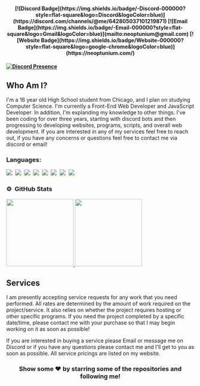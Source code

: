 <h4 align=center>[![Discord Badge](https://img.shields.io/badge/-Discord-000000?style=flat-square&logo=Discord&logoColor=blue)](https://discord.com/channels/@me/642805037101219871)
[![Email Badge](https://img.shields.io/badge/-Email-000000?style=flat-square&logo=Gmail&logoColor=blue)](mailto:neoptunium@gmail.com)
[![Website Badge](https://img.shields.io/badge/Website-000000?style=flat-square&logo=google-chrome&logoColor=blue)](https://neoptunium.com/)<h4>

<!-- [![Discord Presence](https://lanyard-profile-readme.vercel.app/api/395383087531425793)](https://discord.com/users/395383087531425793) -->
[![Discord Presence](https://discord.c99.nl/widget/theme-1/395383087531425793.png)](https://discord.com/users/395383087531425793)

## Who Am I?

I'm a 16 year old High School student from Chicago, and I plan on studying Computer Science. I'm currently a Front-End Web Developer and JavaScript Developer. In addition, I'm explanding my knowledge to other things. I've been coding for over three years, starting with discord bots and then progressing to developing websites, programs, scripts, and overall web development. If you are interested in any of my services feel free to reach out, if you have any concerns or questions feel free to contact me via discord or email!

### Languages:

![](https://img.shields.io/badge/HTML5-000000?style=for-the-badge&logo=html5&logoColor=orange)&nbsp;
![](https://img.shields.io/badge/CSS3-000000?style=for-the-badge&logo=css3&logoColor=blue)&nbsp;
![](https://img.shields.io/badge/SASS-000000?style=for-the-badge&logo=sass&logoColor=pink)&nbsp;
![](https://img.shields.io/badge/JavaScript-000000?style=for-the-badge&logo=javascript&logoColor=yellow)&nbsp;
![](https://img.shields.io/badge/jQuery-000000?style=for-the-badge&logo=jquery&logoColor=yellow)&nbsp;
![](https://img.shields.io/badge/Node.js-000000?style=for-the-badge&logo=node.js&logoColor=green)&nbsp;
![](https://img.shields.io/badge/SQL-000000?style=for-the-badge&logo=mysql&logoColor=yellow)&nbsp;
![](https://img.shields.io/badge/EJS-000000?style=for-the-badge&logo=node.js&logoColor=green)&nbsp;

### ⚙️ &nbsp;GitHub Stats

<p align="left">
<a href="https://github.com/neoptunium">
  <img height="180em" src="https://github-readme-stats-eight-theta.vercel.app/api?username=neoptunium&show_icons=true&theme=react&include_all_commits=true&count_private=true"/>
  <img height="180em" src="https://github-readme-stats-eight-theta.vercel.app/api/top-langs/?username=neoptunium&layout=compact&langs_count=8&theme=react"/>
</a>
</p>


## Services
I am presently accepting service requests for any work that you need performed. All rates are determined by the amount of work required on the project/service. It also relies on whether the project requires hosting or other specific programs. If you need the project completed by a specific date/time, please contact me with your purchase so that I may begin working on it as soon as possible!

If you are interested in buying a service please Email or message me on Discord or if you have any questions please contact me and I'll get to you as soon as possible. All service pricings are listed on my website.


<h3 align=center>Show some ❤️ by starring some of the repositories and following me!</h3>

